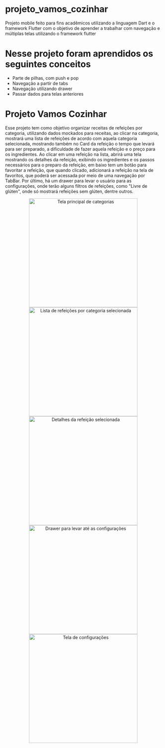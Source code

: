# projeto_vamos_cozinhar
Projeto mobile feito para fins acadêmicos utilizando a linguagem Dart e o framework Flutter com o objetivo de aprender a trabalhar com navegação e múltiplas telas utilizando o framework flutter

# Nesse projeto foram aprendidos os seguintes conceitos

  * Parte de pilhas, com push e pop
  * Navegação a partir de tabs
  * Navegação utilizando drawer
  * Passar dados para telas anteriores
  
# Projeto Vamos Cozinhar
  Esse projeto tem como objetivo organizar receitas de refeições por categoria, utilizando dados mockados para receitas, ao clicar na categoria, mostrará uma lista de refeições de acordo com aquela categoria selecionada, mostrando também no Card da refeição o tempo que levará para ser preparado, a dificuldade de fazer aquela refeição e o preço para os ingredientes. Ao clicar em uma refeição na lista, abrirá uma tela mostrando os detalhes da refeição, exibindo os ingredientes e os passos necessários para o preparo da refeição, em baixo tem um botão para favoritar a refeição, que quando clicado, adicionará a refeição na tela de favoritos, que poderá ser acessada por meio de uma navegação por TabBar. Por último, há um drawer para levar o usuário para as configurações, onde terão alguns filtros de refeições, como "Livre de glúten", onde só mostrará refeições sem glúten, dentre outros.

<p align="center">
  <img src="https://user-images.githubusercontent.com/62113721/94179760-58a31b80-fe73-11ea-88f0-bc5b9d5297f2.jpg" width="350" title="Tela principal de categorias">
  <img src="https://user-images.githubusercontent.com/62113721/94179774-5e98fc80-fe73-11ea-8c1b-9b0c0266a478.jpg" width="350" title="Lista de refeições por categoria selecionada">
 <img src="https://user-images.githubusercontent.com/62113721/94179783-635db080-fe73-11ea-8ffa-236943412343.jpg" width="350" title="Detalhes da refeição selecionada">
 <img src="https://user-images.githubusercontent.com/62113721/94179788-66f13780-fe73-11ea-9ded-4ce0129d096d.jpg" width="350" title="Drawer para levar até as configurações">
 <img src="https://user-images.githubusercontent.com/62113721/94179792-6789ce00-fe73-11ea-919f-c9af80aa45c9.jpg" width="350" title="Tela de configurações">
</p>
